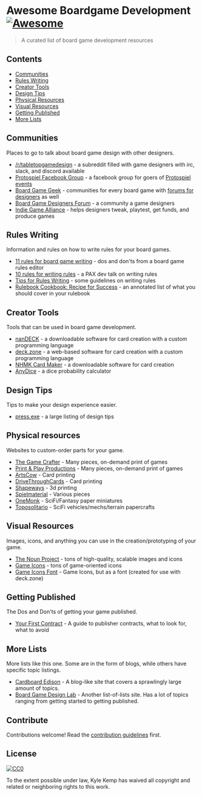 # Awesome Boardgame Development [![Awesome](https://cdn.rawgit.com/sindresorhus/awesome/d7305f38d29fed78fa85652e3a63e154dd8e8829/media/badge.svg)](https://github.com/sindresorhus/awesome)

> A curated list of board game development resources


## Contents

- [Communities](#communities)
- [Rules Writing](#rules-writing)
- [Creator Tools](#creator-tools)
- [Design Tips](#design-tips)
- [Physical Resources](#physical-resources)
- [Visual Resources](#visual-resources)
- [Getting Published](#getting-published)
- [More Lists](#more-lists)

## Communities

Places to go to talk about board game design with other designers.

- [/r/tabletopgamedesign](https://www.reddit.com/r/tabletopgamedesign/) - a subreddit filled with game designers with irc, slack, and discord available
- [Protospiel Facebook Group](https://www.facebook.com/groups/2261144717) - a facebook group for goers of [Protospiel events](http://protospiel.events)
- [Board Game Geek](https://boardgamegeek.com/) - communities for every board game with [forums for designers](http://boardgamegeek.com/forum/974616/boardgamegeek/board-game-design) as well
- [Board Game Designers Forum](http://www.bgdf.com/) - a community a game designers
- [Indie Game Alliance](http://www.indiegamealliance.com/) - helps designers tweak, playtest, get funds, and produce games

## Rules Writing

Information and rules on how to write rules for your board games.

- [11 rules for board game writing](http://ryanmacklin.com/2015/02/11-rules-board-game-writing/) - dos and don'ts from a board game rules editor
- [10 rules for writing rules](https://www.youtube.com/watch?v=SshUdUEtIw8) - a PAX dev talk on writing rules
- [Tips for Rules Writing](http://sedjtroll.blogspot.com/2015/03/tips-for-rules-writing.html) - some guidelines on writing rules
- [Rulebook Cookbook: Recipe for Success](http://www.theindiegamereport.com/rulebook-cookbook-recipe-for-success/) - an annotated list of what you should cover in your rulebook

## Creator Tools

Tools that can be used in board game development.

- [nanDECK](http://www.nand.it/nandeck/) - a downloadable software for card creation with a custom programming language 
- [deck.zone](https://deck.zone) - a web-based software for card creation with a custom programming language
- [NHMK Card Maker](https://www.nhmk.com/tools.php) - a downloadable software for card creation
- [AnyDice](http://anydice.com/) - a dice probability calculator

## Design Tips

Tips to make your design experience easier.

- [press.exe](http://press.invincible.ink/category/meta/) - a large listing of design tips

## Physical resources

Websites to custom-order parts for your game.

- [The Game Crafter](https://www.thegamecrafter.com/) - Many pieces, on-demand print of games
- [Print & Play Productions](http://printplaygames.com/) - Many pieces, on-demand print of games
- [ArtsCow](http://www.artscow.com/) - Card printing
- [DriveThroughCards](http://www.drivethrucards.com/join.php) - Card printing
- [Shapeways](http://www.shapeways.com/marketplace/games/board-games/) - 3d printing
- [Spielmaterial](https://www.spielematerial.de/en/?___from_store=de) - Various pieces
- [OneMonk](http://onemonk.com/) - SciFi/Fantasy paper miniatures
- [Toposolitario](http://www.toposolitario.com/workshop/index.html) - SciFi vehicles/mechs/terrain papercrafts

## Visual Resources

Images, icons, and anything you can use in the creation/prototyping of your game.

- [The Noun Project](https://thenounproject.com/) - tons of high-quality, scalable images and icons
- [Game Icons](http://game-icons.net/) - tons of game-oriented icons
- [Game Icons Font](http://seiyria.com/gameicons-font/) - Game Icons, but as a font (created for use with deck.zone)

## Getting Published

The Dos and Don'ts of getting your game published.

- [Your First Contract](http://www.jamesmathe.com/alien-first-contract/) - A guide to publisher contracts, what to look for, what to avoid

## More Lists

More lists like this one. Some are in the form of blogs, while others have specific topic listings.

- [Cardboard Edison](http://cardboardedison.com/) - A blog-like site that covers a sprawlingly large amount of topics.
- [Board Game Design Lab](http://www.boardgamedesignlab.com/specific-topics/) - Another list-of-lists site. Has a lot of topics ranging from getting started to getting published.

## Contribute

Contributions welcome! Read the [contribution guidelines](contributing.md) first.


## License

[![CC0](http://mirrors.creativecommons.org/presskit/buttons/88x31/svg/cc-zero.svg)](http://creativecommons.org/publicdomain/zero/1.0)

To the extent possible under law, Kyle Kemp has waived all copyright and
related or neighboring rights to this work.
